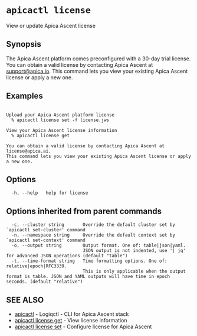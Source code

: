 # `apicactl license`

View or update Apica Ascent license

## Synopsis


The Apica Ascent platform comes preconfigured with a 30-day trial license. You can obtain a valid license by contacting Apica Ascent at support@apica.io.
This command lets you view your existing Apica Ascent license or apply a new one. 


## Examples

```

Upload your Apica Ascent platform license
  % apicactl license set -f license.jws

View your Apica Ascent license information 
  % apicactl license get 
 
You can obtain a valid license by contacting Apica Ascent at license@apica.ai.
This command lets you view your existing Apica Ascent license or apply a new one. 

```

## Options

```
  -h, --help   help for license
```

## Options inherited from parent commands

```
  -c, --cluster string       Override the default cluster set by `apicactl set-cluster' command
  -n, --namespace string     Override the default context set by `apicactl set-context' command
  -o, --output string        Output format. One of: table|json|yaml. 
                             JSON output is not indented, use '| jq' for advanced JSON operations (default "table")
  -t, --time-format string   Time formatting options. One of: relative|epoch|RFC3339. 
                             This is only applicable when the output format is table. JSON and YAML outputs will have time in epoch seconds. (default "relative")
```

## SEE ALSO

* [apicactl](/)	 - Logiqctl - CLI for Apica Ascent stack
* [apicactl license get](/license/apicactl_license_get)	 - View license information
* [apicactl license set](/license/apicactl_license_set)	 - Configure license for Apica Ascent

